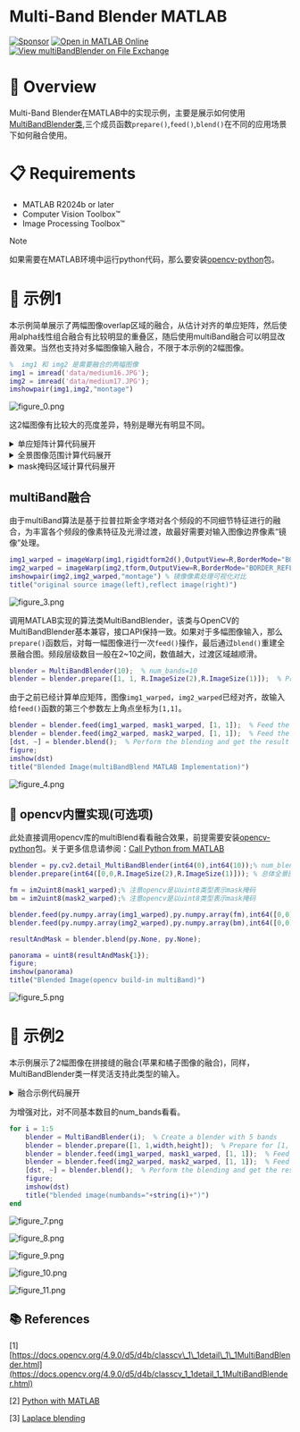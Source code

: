 
# Multi\-Band Blender MATLAB

[![Sponsor](https://img.shields.io/badge/-Sponsor-red?style=for-the-badge&logo=GitHub-Sponsors&logoColor=white)](https://raw.githubusercontent.com/cuixing158/OpticalFlow-Visualization/refs/heads/main/README_media/sponsors.jpg)
[![Open in MATLAB Online](https://www.mathworks.com/images/responsive/global/open-in-matlab-online.svg)](https://matlab.mathworks.com/open/github/v1?repo=cuixing158/multiBandBlender&file=ExamplesEntry.mlx)
[![View multiBandBlender on File Exchange](https://www.mathworks.com/matlabcentral/images/matlab-file-exchange.svg)](https://ww2.mathworks.cn/matlabcentral/fileexchange/179089-multibandblender)

# :eyes: Overview

Multi\-Band Blender在MATLAB中的实现示例，主要是展示如何使用[MultiBandBlender类](./MultiBandBlender.m),三个成员函数`prepare()`,`feed()`,`blend()`在不同的应用场景下如何融合使用。

# :clipboard: Requirements

- MATLAB R2024b or later
- Computer Vision Toolbox™
- Image Processing Toolbox™

> [!NOTE]
> 如果需要在MATLAB环境中运行python代码，那么要安装[opencv\-python](https://pypi.org/project/opencv-python/)包。

# :notebook: 示例1

本示例简单展示了两幅图像overlap区域的融合，从估计对齐的单应矩阵，然后使用alpha线性组合融合有比较明显的重叠区，随后使用multiBand融合可以明显改善效果。当然也支持对多幅图像输入融合，不限于本示例的2幅图像。

```matlab
%  img1 和 img2 是需要融合的两幅图像
img1 = imread('data/medium16.JPG');
img2 = imread('data/medium17.JPG');
imshowpair(img1,img2,"montage")
```

![figure_0.png](ExamplesEntry_media/figure_0.png)

这2幅图像有比较大的亮度差异，特别是曝光有明显不同。

<details>

<summary>单应矩阵计算代码展开</summary>

## 计算单应矩阵

使用典型传统的orb特征点算法和匹配，就可以得到从图像2到图像1的转换矩阵，该矩阵即单应矩阵包含在tform变量中。

```matlab
gray1 = im2gray(img1);
gray2 = im2gray(img2);

pts1 = detectORBFeatures(gray1);
pts2 = detectORBFeatures(gray2);

[features1,valid_points1] = extractFeatures(gray1,pts1);
[features2,valid_points2] = extractFeatures(gray2,pts2);

indexPairs = matchFeatures(features1,features2);

matchedPoints1 = valid_points1(indexPairs(:,1),:);
matchedPoints2 = valid_points2(indexPairs(:,2),:);

figure;
showMatchedFeatures(img1,img2,matchedPoints1,matchedPoints2,"montage");
```

![figure_1.png](ExamplesEntry_media/figure_1.png)

```matlab

tform = estgeotform2d(matchedPoints2,matchedPoints1,"projective");
format shortG
disp("单应矩阵A：")
```

```matlabTextOutput
单应矩阵A：
```

```matlab
disp(tform.A)
```

```matlabTextOutput
      0.41316      0.17689       512.85
     -0.32616      0.85997       93.323
  -0.00046859   6.1022e-05            1
```

</details>

<details>

<summary>全景图像范围计算代码展开</summary>

## 全景图像范围计算

要把对齐的图像完整显示出来，就要计算整幅全景图像的在全局坐标系下的坐标范围，MATLAB中一般使用[imref2d](https://ww2.mathworks.cn/help/images/ref/imref2d.html)来代表图像位置空间的坐标参考范围。

```matlab
[h1,w1] = size(img1,[1,2]);
[h2,w2] = size(img2,[1,2]);
pts_warp2 = transformPointsForward(tform,[1,w2,w2,1;1,1,h2,h2]');
pts_warp1 = [1,w1,w1,1;1,1,h1,h1]';
[minA,maxA] = bounds([pts_warp1;pts_warp2]);

panoramaWidth = round(maxA(1)-minA(1));
panoramaHeight = round(maxA(2)-minA(2));
xLimits = [minA(1),maxA(1)];
yLimits = [minA(2),maxA(2)];
R = imref2d([panoramaHeight,panoramaWidth],xLimits,yLimits)
```

```matlabTextOutput
R = 
  imref2d with properties:

           XWorldLimits: [1 2711.8]
           YWorldLimits: [-843.8 935.03]
              ImageSize: [1779 2711]
    PixelExtentInWorldX: 0.99993
    PixelExtentInWorldY: 0.9999
    ImageExtentInWorldX: 2710.8
    ImageExtentInWorldY: 1778.8
       XIntrinsicLimits: [0.5 2711.5]
       YIntrinsicLimits: [0.5 1779.5]
```
</details>

<details>

<summary>mask掩码区域计算代码展开</summary>

## mask掩码区域计算

由于拼接融合算法普遍需要各自输入图像对应的mask图像作为输入，依旧使用上述步骤中的包含对齐单应矩阵的变量`tform`，输出全局参考空间位置坐标范围`R`来计算。

```matlab
mask1_warped = imageWarp(ones(h1,w1,"logical"),rigidtform2d(),OutputView=R);
mask2_warped = imageWarp(ones(h2,w2,"logical"),tform,OutputView=R);
mask = mask1_warped&mask2_warped;

fg =  imageWarp(img1,rigidtform2d(),outputView=R);
bg = imageWarp(img2,tform,OutputView=R);

blendImg = imblend(fg,bg,mask1_warped,Mode="Alpha",ForegroundOpacity=0.6); % since R2024b
figure;
imshow(blendImg,R)
title('Blended Image(alpha blend)');
```

![figure_2.png](ExamplesEntry_media/figure_2.png)

</details>

## multiBand融合

由于multiBand算法是基于拉普拉斯金字塔对各个频段的不同细节特征进行的融合，为丰富各个频段的像素特征及光滑过渡，故最好需要对输入图像边界像素“镜像”处理。

```matlab
img1_warped = imageWarp(img1,rigidtform2d(),OutputView=R,BorderMode="BORDER_REFLECT");
img2_warped = imageWarp(img2,tform,OutputView=R,BorderMode="BORDER_REFLECT");
imshowpair(img2,img2_warped,"montage") % 镜像像素处理可视化对比
title("original source image(left),reflect image(right)")
```

![figure_3.png](ExamplesEntry_media/figure_3.png)

调用MATLAB实现的算法类MultiBandBlender，该类与OpenCV的MultiBandBlender基本兼容，接口API保持一致。如果对于多幅图像输入，那么`prepare()`函数后，对每一幅图像进行一次`feed()`操作，最后通过`blend()`重建全景融合图。频段层级数目一般在2~10之间，数值越大，过渡区域越顺滑。

```matlab
blender = MultiBandBlender(10);  % num_bands=10
blender = blender.prepare([1, 1, R.ImageSize(2),R.ImageSize(1)]);  % Prepare [x,y,width,height] global image area
```

由于之前已经计算单应矩阵，图像`img1_warped`，`img2_warped`已经对齐，故输入给`feed()`函数的第三个参数左上角点坐标为`[1,1]`。

```matlab
blender = blender.feed(img1_warped, mask1_warped, [1, 1]);  % Feed the first image and mask at position [1, 1]
blender = blender.feed(img2_warped, mask2_warped, [1, 1]);  % Feed the second image and mask at position [1, 1]
[dst, ~] = blender.blend();  % Perform the blending and get the result
figure;
imshow(dst)
title("Blended Image(multiBandBlend MATLAB Implementation)")
```

![figure_4.png](ExamplesEntry_media/figure_4.png)

## :notebook: opencv内置实现(可选项)

此处直接调用opencv库的multiBlend看看融合效果，前提需要安装[opencv\-python](https://pypi.org/project/opencv-python/)包。关于更多信息请参阅：[Call Python from MATLAB](https://ww2.mathworks.cn/help/matlab/call-python-libraries.html)

```matlab
blender = py.cv2.detail_MultiBandBlender(int64(0),int64(10));% num_blend=10
blender.prepare(int64([0,0,R.ImageSize(2),R.ImageSize(1)])); % 总体全景图ROI区域，[x,y,width,height]形式

fm = im2uint8(mask1_warped);% 注意opencv是以uint8类型表示mask掩码
bm = im2uint8(mask2_warped);% 注意opencv是以uint8类型表示mask掩码

blender.feed(py.numpy.array(img1_warped),py.numpy.array(fm),int64([0,0]));
blender.feed(py.numpy.array(img2_warped),py.numpy.array(bm),int64([0,0]));

resultAndMask = blender.blend(py.None, py.None);

panorama = uint8(resultAndMask{1});
figure;
imshow(panorama)
title("Blended Image(opencv build-in multiBand)")
```

![figure_5.png](ExamplesEntry_media/figure_5.png)

# :notebook: 示例2

本示例展示了2幅图像在拼接缝的融合(苹果和橘子图像的融合)，同样，MultiBandBlender类一样灵活支持此类型的输入。

<details>
      
<summary> 融合示例代码展开</summary>

```matlab
img1_warped = imread("data/apple.png"); % apple1.png,dog.jpg
img2_warped = imread("data/orange.png");% orange1.png,cat.jpg
[height,width,c] = size(img1_warped);
mask1_warped = zeros(height,width,"logical");
mask1_warped(:,1:round(width/2))=1;
mask2_warped = 1-mask1_warped;

blender = MultiBandBlender(5);  % Create a blender with 5 bands 
blender = blender.prepare([1, 1,width,height]);  % Prepare for [1, 1,width,height] ROI image area
blender = blender.feed(img1_warped, mask1_warped, [1, 1]);  % Feed the first image and mask at position [1,1]
blender = blender.feed(img2_warped, mask2_warped, [1, 1]);  % Feed the second image and mask at position [1,1]
[dst, ~] = blender.blend();  % Perform the blending and get the result
figure;
imshow(dst)
```

![figure_6.png](ExamplesEntry_media/figure_6.png)

</details>

为增强对比，对不同基本数目的num\_bands看看。

```matlab
for i = 1:5
    blender = MultiBandBlender(i);  % Create a blender with 5 bands
    blender = blender.prepare([1, 1,width,height]);  % Prepare for [1, 1,width,height] ROI image area
    blender = blender.feed(img1_warped, mask1_warped, [1, 1]);  % Feed the first image and mask at position [1,1]
    blender = blender.feed(img2_warped, mask2_warped, [1, 1]);  % Feed the second image and mask at position [1,1]
    [dst, ~] = blender.blend();  % Perform the blending and get the result
    figure;
    imshow(dst)
    title("blended image(numbands="+string(i)+")")
end
```

![figure_7.png](ExamplesEntry_media/figure_7.png)

![figure_8.png](ExamplesEntry_media/figure_8.png)

![figure_9.png](ExamplesEntry_media/figure_9.png)

![figure_10.png](ExamplesEntry_media/figure_10.png)

![figure_11.png](ExamplesEntry_media/figure_11.png)

## :books: References

[1]  [https://docs.opencv.org/4.9.0/d5/d4b/classcv\_1\_1detail\_1\_1MultiBandBlender.html](https://docs.opencv.org/4.9.0/d5/d4b/classcv_1_1detail_1_1MultiBandBlender.html)

[2] [Python with MATLAB](https://ww2.mathworks.cn/help/matlab/python-language.html)

[3]  [Laplace blending](https://www.uio.no/studier/emner/matnat/its/nedlagte-emner/UNIK4690/v17/forelesninger/lecture_2_3_blending.pdf)
